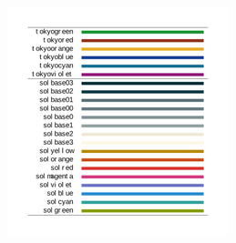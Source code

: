 ![Color scheme preview](https://raw.githubusercontent.com/2ion/xcolorschemes.sty/master/colortable.png)

